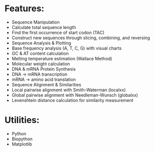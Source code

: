 # Features:
- Sequence Manipulation
- Calculate total sequence length
- Find the first occurrence of start codon (TAC)
- Construct new sequences through slicing, combining, and reversing
- Sequence Analysis & Plotting
- Base frequency analysis (A, T, C, G) with visual charts
- GC & AT content calculation
- Melting temperature estimation (Wallace Method)
- Molecular weight calculation
- DNA & mRNA Protein Synthesis
- DNA → mRNA transcription
- mRNA → amino acid translation
- Sequence Alignment & Similarities
- Local pairwise alignment with Smith-Waterman (localxx)
- Global pairwise alignment with Needleman-Wunsch (globalxx)
- Levenshtein distance calculation for similarity measurement

# Utilities:
- Python
- Biopython
- Matplotlib
